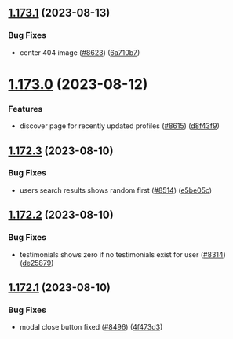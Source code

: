 ## [1.173.1](https://github.com/EddieHubCommunity/LinkFree/compare/v1.173.0...v1.173.1) (2023-08-13)


### Bug Fixes

* center 404 image ([#8623](https://github.com/EddieHubCommunity/LinkFree/issues/8623)) ([6a710b7](https://github.com/EddieHubCommunity/LinkFree/commit/6a710b7448ad3f8a8872c4a84eaebe6e3b74d98c))



# [1.173.0](https://github.com/EddieHubCommunity/LinkFree/compare/v1.172.3...v1.173.0) (2023-08-12)


### Features

* discover page for recently updated profiles ([#8615](https://github.com/EddieHubCommunity/LinkFree/issues/8615)) ([d8f43f9](https://github.com/EddieHubCommunity/LinkFree/commit/d8f43f9fc8d835335f715f1a1e886068d805b1b1))



## [1.172.3](https://github.com/EddieHubCommunity/LinkFree/compare/v1.172.2...v1.172.3) (2023-08-10)


### Bug Fixes

* users search results shows random first ([#8514](https://github.com/EddieHubCommunity/LinkFree/issues/8514)) ([e5be05c](https://github.com/EddieHubCommunity/LinkFree/commit/e5be05c804032b05dab05f042138e4f9e0554010))



## [1.172.2](https://github.com/EddieHubCommunity/LinkFree/compare/v1.172.1...v1.172.2) (2023-08-10)


### Bug Fixes

* testimonials shows zero if no testimonials exist for user ([#8314](https://github.com/EddieHubCommunity/LinkFree/issues/8314)) ([de25879](https://github.com/EddieHubCommunity/LinkFree/commit/de25879180765628f24a29ee169d88b1814828d1))



## [1.172.1](https://github.com/EddieHubCommunity/LinkFree/compare/v1.172.0...v1.172.1) (2023-08-10)


### Bug Fixes

* modal close button fixed ([#8496](https://github.com/EddieHubCommunity/LinkFree/issues/8496)) ([4f473d3](https://github.com/EddieHubCommunity/LinkFree/commit/4f473d378ddd525b6d3dd6d6dc51b6b55677622f))



